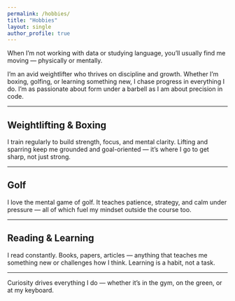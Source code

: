 ```yaml
---
permalink: /hobbies/
title: "Hobbies"
layout: single
author_profile: true
---
```


When I’m not working with data or studying language, you’ll usually find me moving — physically or mentally.

I’m an avid weightlifter who thrives on discipline and growth. Whether I’m boxing, golfing, or learning something new, I chase progress in everything I do. I’m as passionate about form under a barbell as I am about precision in code.

---

## Weightlifting & Boxing  
I train regularly to build strength, focus, and mental clarity. Lifting and sparring keep me grounded and goal-oriented — it’s where I go to get sharp, not just strong.

---

## Golf  
I love the mental game of golf. It teaches patience, strategy, and calm under pressure — all of which fuel my mindset outside the course too.

---

## Reading & Learning  
I read constantly. Books, papers, articles — anything that teaches me something new or challenges how I think. Learning is a habit, not a task.

---

Curiosity drives everything I do — whether it’s in the gym, on the green, or at my keyboard.
